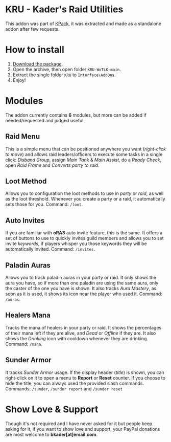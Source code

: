 # KRU - Kader's Raid Utilities

This addon was part of [KPack](https://github.com/bkader/KPack), it was extracted and made as a standalone addon after few requests.

# How to install

1. [Download the package](https://github.com/bkader/KRU-WoTLK/archive/refs/heads/main.zip).
2. Open the archive, then open folder `KRU-WoTLK-main`.
3. Extract the single folder `KRU` to `Interface\AddOns`.
4. Enjoy!

# Modules

The addon currently contains **6** modules, but more can be added if needed/requested and judged useful.

## Raid Menu

This is a simple menu that can be positioned anywhere you want (_right-click to move_) and allows raid leaders/officers to execute some tasks in a single click: _Disband Group_, assign _Main Tank_ & _Main Assist_, do a _Ready Check_, open _Raid Frame_ and _Converts party to raid_.

## Loot Method

Allows you to configuration the loot methods to use in _party_ or _raid_, as well as the loot threshold. Whenever you create a party or a raid, it automatically sets those for you. Command: `/loot`.

## Auto Invites

If you are familiar with **oRA3** auto invite feature, this is the same. It offers a set of buttons to use to quickly invites guild members and allows you to set invite _keywords_, if players whisper you those keywords they will be automatically invited. Command: `/invites`.

## Paladin Auras

Allows you to track paladin auras in your party or raid. It only shows the aura you have, so if more than one paladin are using the same aura, only the caster of the one you have is shown. It also tracks _Aura Mastery_, as soon as it is used, it shows its icon near the player who used it. Command: `/auras`.

## Healers Mana

Tracks the mana of healers in your party or raid. It shows the percentages of their mana left if they are alive, and _Dead_ or _Offline_ if they are. It also shows the _Drinking_ icon with cooldown whenever they are drinking. Command: `/mana`.

## Sunder Armor

It tracks _Sunder Armor_ usage. If the display header (_title_) is shown, you can right-click on it to open a menu to **Report** or **Reset** counter. If you choose to hide the title, you can always used the provided slash commands. Commands: `/sunder`, `/sunder report` and `/sunder reset`

# Show Love & Support

Though it's not required and I have never asked for it but people keep asking for it, if you want to show love and support, your PayPal donations are most welcome to **bkader[at]email.com**.
